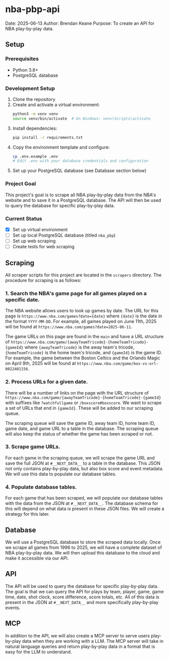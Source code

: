 # nba-pbp-api
Date: 2025-06-13
Author: Brendan Keane
Purpose: To create an API for NBA play-by-play data.

## Setup

### Prerequisites
- Python 3.8+
- PostgreSQL database

### Development Setup
1. Clone the repository
2. Create and activate a virtual environment:
   ```bash
   python3 -m venv venv
   source venv/bin/activate  # On Windows: venv\Scripts\activate
   ```
3. Install dependencies:
   ```bash
   pip install -r requirements.txt
   ```
4. Copy the environment template and configure:
   ```bash
   cp .env.example .env
   # Edit .env with your database credentials and configuration
   ```
5. Set up your PostgreSQL database (see Database section below)

### Project Goal
This project's goal is to scrape all NBA play-by-play data from the NBA's website and to save it in a PostgreSQL database. The API will then be used to query the database for specific play-by-play data.

### Current Status
- [x] Set up virtual environment
- [ ] Set up local PostgreSQL database (titled `nba_pbp`)
- [ ] Set up web scraping
- [ ] Create tests for web scraping

## Scraping
All scraper scripts for this project are located in the `scrapers` directory. The procedure for scraping is as follows:

### 1. Search the NBA's game page for all games played on a specific date.
The NBA website allows users to look up games by date. The URL for this page is `https://www.nba.com/games?date={date}` where `{date}` is the date in the format `YYYY-MM-DD`. For example, all games played on June 11th, 2025 will be found at `https://www.nba.com/games?date=2025-06-11`.

The game URLs on this page are found in the `main` and have a URL structure of `https://www.nba.com/game/{awayTeamTricode}-{homeTeamTricode}-{gameId}` where `{awayTeamTricode}` is the away team's tricode, `{homeTeamTricode}` is the home team's tricode, and `{gameId}` is the game ID. For example, the game between the Boston Celtics and the Orlando Magic on April 9th, 2025 will be found at `https://www.nba.com/game/bos-vs-orl-0022401156`.

### 2. Process URLs for a given date.
There will be a number of links on the page with the URL structure of `https://www.nba.com/game/{awayTeamTricode}-{homeTeamTricode}-{gameId}` with suffixes like `?watchfullgame` or `/boxscore#boxscore`. We want to scrape a set of URLs that end in `{gameId}`. These will be added to our scraping queue.

The scraping queue will save the game ID, away team ID, home team ID, game date, and game URL to a table in the database. The scraping queue will also keep the status of whether the game has been scraped or not.

### 3. Scrape game URLs.
For each game in the scraping queue, we will scrape the game URL and save the full JSON at `#__NEXT_DATA__` to a table in the database. This JSON not only contains play-by-play data, but also box score and event metadata. We will use this data to populate our database tables.

### 4. Populate database tables.
For each game that has been scraped, we will populate our database tables with the data from the JSON at `#__NEXT_DATA__`. The database schema for this will depend on what data is present in these JSON files. We will create a strategy for this later.


## Database
We will use a PostgreSQL database to store the scraped data locally. Once we scrape all games from 1996 to 2025, we will have a complete dataset of NBA play-by-play data. We will then upload this database to the cloud and make it accessible via our API.

## API
The API will be used to query the database for specific play-by-play data. The goal is that we can query the API for plays by team, player, game, game time, date, shot clock, score difference, score totals, etc. All of this data is present in the JSON at `#__NEXT_DATA__` and more specifically play-by-play events.

## MCP
In addition to the API, we will also create a MCP server to serve users play-by-play data when they are working with a LLM. The MCP server will take in natural language queries and return play-by-play data in a format that is easy for the LLM to understand.
